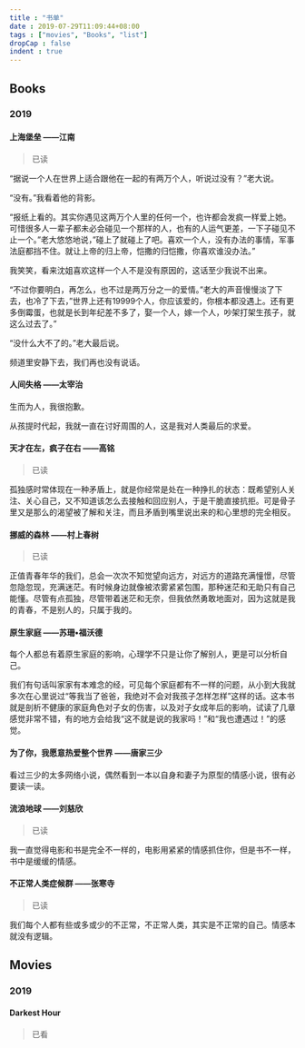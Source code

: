 ```yaml
---
title : "书单"
date : 2019-07-29T11:09:44+08:00
tags : ["movies", "Books", "list"]
dropCap : false
indent : true
---
```


## Books

### 2019

#### 上海堡垒  ——江南

> 已读

“据说一个人在世界上适合跟他在一起的有两万个人，听说过没有？”老大说。

“没有。”我看着他的背影。

“报纸上看的。其实你遇见这两万个人里的任何一个，也许都会发疯一样爱上她。可惜很多人一辈子都未必会碰见一个那样的人，也有的人运气更差，一下子碰见不止一个。”老大悠悠地说，”碰上了就碰上了吧。喜欢一个人，没有办法的事情，军事法庭都挡不住。就让上帝的归上帝，恺撒的归恺撒，你喜欢谁没办法。”

我笑笑，看来沈姐喜欢这样一个人不是没有原因的，这话至少我说不出来。

“不过你要明白，再怎么，也不过是两万分之一的爱情。”老大的声音慢慢淡了下去，也冷了下去，”世界上还有19999个人，你应该爱的，你根本都没遇上。还有更多倒霉蛋，也就是长到年纪差不多了，娶一个人，嫁一个人，吵架打架生孩子，就这么过去了。”

“没什么大不了的。”老大最后说。

频道里安静下去，我们再也没有说话。


#### 人间失格 ——太宰治

生而为人，我很抱歉。

从孩提时代起，我就一直在讨好周围的人，这是我对人类最后的求爱。



#### 天才在左，疯子在右  ——高铭

> 已读

孤独感时常体现在一种矛盾上，就是你经常是处在一种挣扎的状态：既希望别人关注、关心自己，又不知道该怎么去接触和回应别人，于是干脆直接抗拒。可是骨子里又是那么的渴望被了解和关注，而且矛盾到嘴里说出来的和心里想的完全相反。

#### 挪威的森林 ——村上春树

> 已读

正值青春年华的我们，总会一次次不知觉望向远方，对远方的道路充满憧憬，尽管忽隐忽现，充满迷茫。有时候身边就像被浓雾紧紧包围，那种迷茫和无助只有自己能懂。尽管有点孤独，尽管带着迷茫和无奈，但我依然勇敢地面对，因为这就是我的青春，不是别人的，只属于我的。

#### 原生家庭 ——苏珊•福沃德

每个人都总有着原生家庭的影响，心理学不只是让你了解别人，更是可以分析自己。

我们有句话叫家家有本难念的经，可见每个家庭都有不一样的问题，从小到大我就多次在心里说过“等我当了爸爸，我绝对不会对我孩子怎样怎样”这样的话。这本书就是剖析不健康的家庭角色对子女的伤害，以及对子女成年后的影响，试读了几章感觉非常不错，有的地方会给我“这不就是说的我家吗！”和“我也遭遇过！”的感觉。

#### 为了你，我愿意热爱整个世界 ——唐家三少

看过三少的太多网络小说，偶然看到一本以自身和妻子为原型的情感小说，很有必要读一读。

#### 流浪地球 ——刘慈欣

> 已读

我一直觉得电影和书是完全不一样的，电影用紧紧的情感抓住你，但是书不一样，书中是缓缓的情感。

#### 不正常人类症候群 ——张寒寺

> 已读

我们每个人都有些或多或少的不正常，不正常人类，其实是不正常的自己。情感本就没有逻辑。

## Movies

### 2019

#### Darkest Hour

> 已看
